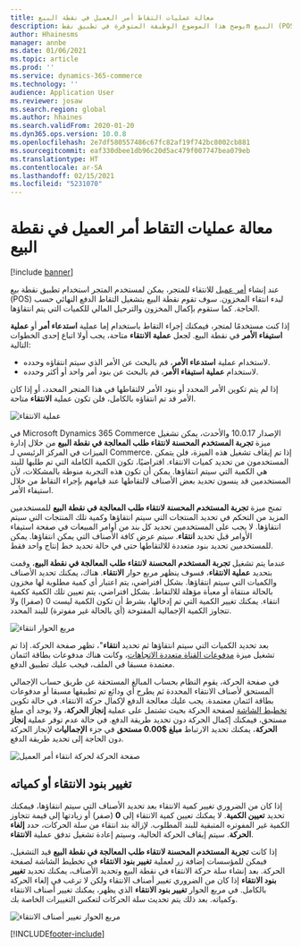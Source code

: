 ```yaml
---
title: معالة عمليات التقاط أمر العميل في نقطة البيع
description: يوضح هذا الموضوع الوظيفة المتوفرة في تطبيق نقطm البيع (POS) لمعالج عمليات انتقاء أمر العميل.
author: Hhainesms
manager: annbe
ms.date: 01/06/2021
ms.topic: article
ms.prod: ''
ms.service: dynamics-365-commerce
ms.technology: ''
audience: Application User
ms.reviewer: josaw
ms.search.region: global
ms.author: hhaines
ms.search.validFrom: 2020-01-20
ms.dyn365.ops.version: 10.0.8
ms.openlocfilehash: 2e7df580557486c67fc82af19f742bc8002cb881
ms.sourcegitcommit: eaf330dbee1db96c20d5ac479f007747bea079eb
ms.translationtype: HT
ms.contentlocale: ar-SA
ms.lasthandoff: 02/15/2021
ms.locfileid: "5231070"
---
```

# <a name="process-customer-order-pickups-in-pos"></a>معالة عمليات التقاط أمر العميل في نقطة البيع

[!include [banner](includes/banner.md)]

عند إنشاء [أمر عميل](customer-orders-overview.md) للانتقاء للمتجر، يمكن لمستخدم المتجر استخدام تطبيق نقطة بيع (POS) لبدء انتقاء المخزون. سوف تقوم نقطة البيع بتشغيل التقاط الدفع النهائي حسب الحاجة. كما ستقوم بإكمال المخزون والترحيل المالي للكميات التي يتم انتقاؤها.

إذا كنت مستخدمًا لمتجر، فيمكنك إجراء التقاط باستخدام إما عملية **استدعاء أمر** أو **عملية استيفاء الأمر** في نقطة البيع. لجعل **عملية الانتقاء** متاحة، يجب أولا اتباع إحدى الخطوات التالية:

- لاستخدام عملية **استدعاء الأمر**، قم بالبحث عن الأمر الذي سيتم انتقاؤه وحدده.
- لاستخدام **عملية استيفاء الأمر**، قم بالبحث عن بنود أمر واحد أو أكثر وحدده.

إذا لم يتم تكوين الأمر المحدد أو بنود الأمر لالتقاطها في هذا المتجر المحدد، أو إذا كان الأمر قد تم انتقاؤه بالكامل، فلن تكون عملية **الانتقاء** متاحة.

![عملية الانتقاء](media/pickupoperation.png)

في Microsoft Dynamics 365 Commerce الإصدار 10.0.17 والأحدث، يمكن تشغيل ميزة **تجربة المستخدم المحسنة لانتقاء طلب المعالجة في نقطة البيع** من خلال إدارة الميزات في المركز الرئيسي لـ Commerce. إذا تم إيقاف تشغيل هذه الميزة، فلن يتمكن المستخدمون من تحديد كميات الانتقاء. افتراضيًا، تكون الكمية الكاملة التي تم طلبها للبند هي الكمية التي سيتم انتقاؤها. يمكن أن تكون هذه التجربة منوطة بالمشكلات، لأن المستخدمين قد ينسون تحديد بعض الأصناف لالتقاطها عند قيامهم بإجراء التقاط من خلال استيفاء الأمر.

تمنح ميزة **تجربة المستخدم المحسنة لانتقاء طلب المعالجة في نقطة البيع** للمستخدمين المزيد من التحكم في تحديد المنتجات التي سيتم انتقاؤها وكمية تلك المنتجات التي سيتم انتقاؤها. لا يجب على المستخدمين تحديد كل بند من أوامر المبيعات في صفحة استيفاء الأوامر قبل تحديد **انتقاء**. سيتم عرض كافة الأصناف التي يمكن انتقاؤها. يمكن للمستخدمين تحديد بنود متعددة للالتقاطها حتى في حالة تحديد خط إنتاج واحد فقط.

عندما يتم تشغيل **تجربة المستخدم المحسنة لانتقاء طلب المعالجة في نقطة البيع**، وقمت بتحديد **عملية الانتقاء**، فسوف ينظهر مربع حوار **الانتقاء**. هناك، يمكنك تحديد الأصناف والكميات التي سيتم انتقاؤها. بشكل افتراضي، يتم اعتبار أي كمية مطلوبة لها مخزون بالحالة منتقاة أو معبأة مؤهلة للالتقاط. بشكل افتراضي، يتم تعيين تلك الكمية ككمية انتقاء. يمكنك تغيير الكمية التي تم إدخالها، بشرط أن تكون الكمية ليست 0 (صفرا) ولا تتجاوز الكمية الإجمالية المفتوحة (أي بالحالة غير مفوترة) للبند المحدد.

![مربع الحوار انتقاء](media/pickupselect.png)

بعد تحديد الكميات التي سيتم انتقاؤها ثم تحديد **انتقاء**"، تظهر صفحة الحركة. إذا تم تشغيل ميزة [مدفوعات القناة متعددة الاتجاهات](omni-channel-payments.md)، وكانت هناك مدفوعات بطاقة ائتمان معتمدة مسبقا في الملف، فيجب عليك تطبيق الدفع.

في صفحة الحركة، يقوم النظام بحساب المبالغ المستحقة عن طريق حساب الإجمالي المستحق لأصناف الانتقاء المحددة ثم يطرح أي ودائع تم تطبيقها مسبقا أو مدفوعات بطاقة ائتمان معتمدة. يجب عليك معالجة الدفع لإكمال حركة الانتقاء. في حالة تكوين [تخطيط الشاشة](pos-screen-layouts.md) لصفحة الحركة بحيث تشتمل على عملية **إنجاز الحركة**، ولا يوجد أي مبلغ مستحق، فيمكنك إكمال الحركة دون تحديد طريقة الدفع. في حالة عدم توفر عملية **إنجاز الحركة**، يمكنك تحديد الارتباط **مبلغ $0.00 مستحق** في جزء **الإجماليات** لإنجاز الحركة دون الحاجة إلى تحديد طريقة الدفع.

![صفحة الحركة لحركة انتقاء أمر العميل](media/pickupcart.png)

## <a name="changing-pickup-lines-or-quantities"></a>تغيير بنود الانتقاء أو كمياته

إذا كان من الضروري تغيير كمية الانتقاء بعد تحديد الأصناف التي سيتم انتقاؤها، فيمكنك تحديد **تعيين الكمية**. لا يمكنك تعيين كمية الانتقاء إلى **0** (صفر) أو زيادتها إلى قيمة تتجاوز الكمية غير المفوتره المتبقية للبند المطلوب. لإزالة بند انتقاء من سلة الحركات، حدد **إلغاء الحركة**. سيتم إيقاف الحركة الحالية، وسيتم إعادة تشغيل تدفق عملية **الانتقاء**.

إذا كانت **تجربة المستخدم المحسنة لانتقاء طلب المعالجة في نقطة البيع** قيد التشغيل، فيمكن للمؤسسات إضافة زر لعملية **تغيير بنود الانتقاء** في تخطيط الشاشة لصفحة الحركة. بعد إنشاء سلة حركة الانتقاء في نقطة البيع وتحديد الأصناف، يمكنك تحديد **تغيير بنود الانتقاء** إذا كان من الضروري تغيير أصناف الانتقاء ولكن لا ترغب في إلغاء الحركة بالكامل. في مربع الحوار **تغيير بنود الانتقاء** الذي يظهر، يمكنك تغيير أصناف الانتقاء وكمياته. بعد ذلك يتم تحديث سلة الحركات لتعكس التغييرات الخاصة بك.

![مربع الحوار تغيير أصناف الانتقاء](media/pickupchange.png)


[!INCLUDE[footer-include](../includes/footer-banner.md)]